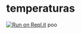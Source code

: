 # temperaturas
[![Run on Repl.it](https://repl.it/badge/github/ximenaguzis/temperaturas)](https://repl.it/github/ximenaguzis/temperaturas)
poo
